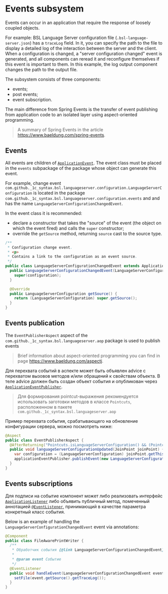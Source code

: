 # Events subsystem

Events can occur in an application that require the response of loosely coupled objects.

For example: BSL Language Server configuration file (`.bsl-language-server.json`) has a `traceLog` field. In it, you can specify the path to the file to display a detailed log of the interaction between the server and the client. When a configuration is changed, a "server configuration changed" event is generated, and all components can reread it and reconfigure themselves if this event is important to them. In this example, the log output component changes the path to the output file.

The subsystem consists of three components:

* events;
* post events;
* event subscription.

The main difference from Spring Events is the transfer of event publishing from application code to an isolated layer using aspect-oriented programming.

> A summary of Spring Events in the article https://www.baeldung.com/spring-events.

## Events

All events are children of [`ApplicationEvent`](https://docs.spring.io/spring-framework/docs/current/javadoc-api/org/springframework/context/ApplicationEvent.html). The event class must be placed in the `events` subpackage of the package whose object can generate this event.

For example, change event `com.github._1c_syntax.bsl.languageserver.configuration.LanguageServerConfiguration`  is located in the package `com.github._1c_syntax.bsl.languageserver.configuration.events` and and has the name `LanguageServerConfigurationChangedEvent`.

In the event class it is recommended:

* declare a constructor that takes the "source" of the event (the object on which the event fired) and calls the `super` constructor;
* override the `getSource` method, returning `source` cast to the source type.

```java
/**
 * Configuration change event.
 * <p>
 * Contains a link to the configuration as an event source.
 */
public class LanguageServerConfigurationChangedEvent extends ApplicationEvent {
  public LanguageServerConfigurationChangedEvent(LanguageServerConfiguration configuration) {
    super(configuration);
  }

  @Override
  public LanguageServerConfiguration getSource() {
    return (LanguageServerConfiguration) super.getSource();
  }
}
```

## Events publication

The `EventPublisherAspect` aspect of the `com.github._1c_syntax.bsl.languageserver.aop` package is used to publish events

> Brief information about aspect-oriented programming you can find in page https://www.baeldung.com/aspectj.

Для перехвата событий в аспекте может быть объявлен advice с перехватом вызовов методов и/или обращений к свойствам объекта. В теле advice должен быть создан объект события и опубликован через [`ApplicationEventPublisher`](https://docs.spring.io/spring-framework/docs/current/javadoc-api/org/springframework/context/ApplicationEventPublisher.html).

> Для формирования pointcut-выражения рекомендуется использовать заготовки методов в классе `Pointcuts`, расположенном в пакете `com.github._1c_syntax.bsl.languageserver.aop`

Пример перехвата события, срабатывающего на обновление конфигурации сервера, можно посмотреть ниже:

```java
@Aspect
public class EventPublisherAspect {
  @AfterReturning("Pointcuts.isLanguageServerConfiguration() && (Pointcuts.isResetCall() || Pointcuts.isUpdateCall())")
  public void languageServerConfigurationUpdated(JoinPoint joinPoint) {
    var configuration = (LanguageServerConfiguration) joinPoint.getThis();
    applicationEventPublisher.publishEvent(new LanguageServerConfigurationChangedEvent(configuration));
  }
}
```

## Events subscriptions

Для подписи на событие компонент может либо реализовать интерфейс [`ApplicationListener`](https://docs.spring.io/spring-framework/docs/current/javadoc-api/org/springframework/context/ApplicationListener.html) либо объявить публичный метод, помеченный аннотацией [`@EventListener`](https://docs.spring.io/spring-framework/docs/current/javadoc-api/org/springframework/context/event/EventListener.html), принимающий в качестве параметра конкретный класс события.

Below is an example of handling the `LanguageServerConfigurationChangedEvent` event via annotations:

```java
@Component
public class FileAwarePrintWriter {
  /**
   * Обработчик события {@link LanguageServerConfigurationChangedEvent}.
   *
   * @param event Событие
   */
  @EventListener
  public void handleEvent(LanguageServerConfigurationChangedEvent event) {
    setFile(event.getSource().getTraceLog());
  }
}
```
